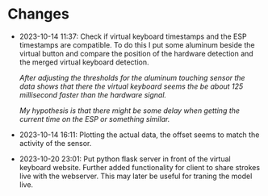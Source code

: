 # Changes

- 2023-10-14 11:37: Check if virtual keyboard timestamps and the ESP timestamps are compatible. To do this I put some aluminum beside the virtual button and compare the position of the hardware detection and the merged virtual keyboard detection.

  *After adjusting the thresholds for the aluminum touching sensor the data shows that there the virtual keyboard seems the be about 125 millisecond faster than the hardware signal.*

  *My hypothesis is that there might be some delay when getting the current time on the ESP or something similar.*
- 2023-10-14 16:11: Plotting the actual data, the offset seems to match the activity of the sensor.
- 2023-10-20 23:01: Put python flask server in front of the virtual keyboard website. Further added functionality for client to share strokes live with the webserver. This may later be useful for traning the model live.
